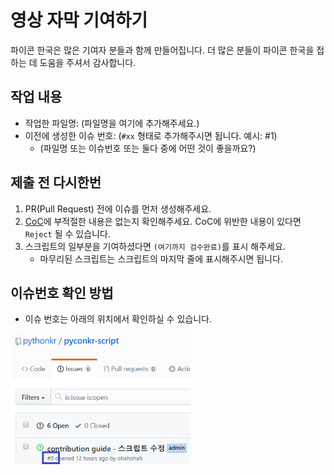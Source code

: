 # 영상 자막 기여하기

파이콘 한국은 많은 기여자 분들과 함께 만들어집니다. 더 많은 분들이 파이콘 한국을 접하는 데 도움을 주셔서 감사합니다.



## 작업 내용

* 작업한 파일명: (파일명을 여기에 추가해주세요.)
* 이전에 생성한 이슈 번호: (`#xx` 형태로 추가해주시면 됩니다. 예시: #1)  
  * (파일명 또는 이슈번호 또는 둘다 중에 어떤 것이 좋을까요?)



## 제출 전 다시한번

1. PR(Pull Request) 전에 이슈를 먼저 생성해주세요.
2. [CoC](https://pycon.kr/2020/about/coc/)에 부적절한 내용은 없는지 확인해주세요. CoC에 위반한 내용이 있다면 `Reject` 될 수 있습니다.
3. 스크립트의 일부분을 기여하셨다면 `(여기까지 검수완료)`를 표시 해주세요.
   * 마무리된 스크립트는 스크립트의 마지막 줄에 표시해주시면 됩니다.



## 이슈번호 확인 방법

* 이슈 번호는 아래의 위치에서 확인하실 수 있습니다.

<img src="./check-issue-number.png" alt="이슈번호 확인방법" style="zoom:60%;" />
